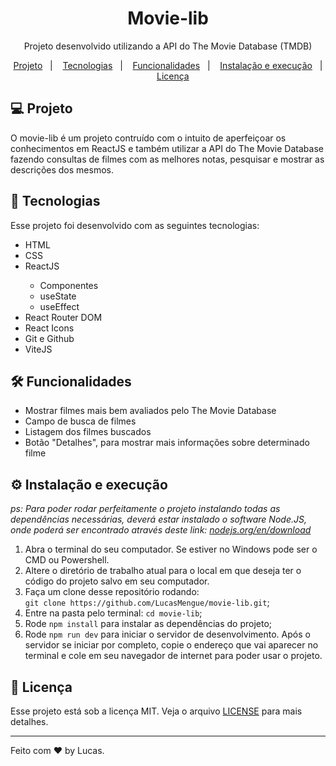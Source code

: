 <h1 align="center">Movie-lib</h1>
<p align="center">Projeto desenvolvido utilizando a API do The Movie Database (TMDB)</p>

<p align="center">
  <a href="#-projeto">Projeto</a>&nbsp;&nbsp;&nbsp;|&nbsp;&nbsp;&nbsp;
  <a href="#-tecnologias">Tecnologias</a>&nbsp;&nbsp;&nbsp;|&nbsp;&nbsp;&nbsp;
  <a href="#hammer_and_wrench-funcionalidades">Funcionalidades</a>&nbsp;&nbsp;&nbsp;|&nbsp;&nbsp;&nbsp;
  <a href="#gear-instalação-e-execução">Instalação e execução</a>&nbsp;&nbsp;&nbsp;|&nbsp;&nbsp;&nbsp;
  <a href="#memo-licença">Licença</a>
</p>

## 💻 Projeto

O movie-lib é um projeto contruído com o intuito de aperfeiçoar os conhecimentos em ReactJS e também utilizar a API do The Movie Database fazendo consultas de filmes com as melhores notas, pesquisar e mostrar as descrições dos mesmos.

## 🧰 Tecnologias

Esse projeto foi desenvolvido com as seguintes tecnologias:

<ul>
  <li>HTML</li>
  <li>CSS</li>
  <li>ReactJS</li>
      <ul>
          <li>Componentes</li>
          <li>useState</li>
          <li>useEffect</li>
      </ul>
  <li>React Router DOM</li>
  <li>React Icons</li>
  <li>Git e Github</li>
  <li>ViteJS</li>
</ul>

## :hammer_and_wrench: Funcionalidades

<ul>
  <li>Mostrar filmes mais bem avaliados pelo The Movie Database</li>
  <li>Campo de busca de filmes</li>
  <li>Listagem dos filmes buscados</li>
  <li>Botão "Detalhes", para mostrar mais informações sobre determinado filme</li>
</ul>

## :gear: Instalação e execução

_ps: Para poder rodar perfeitamente o projeto instalando todas as dependências necessárias, deverá estar instalado o software Node.JS, onde poderá ser encontrado através deste link: <a href="https://nodejs.org/en/download/">nodejs.org/en/download</a>_

1. Abra o terminal do seu computador. Se estiver no Windows pode ser o CMD ou Powershell.
2. Altere o diretório de trabalho atual para o local em que deseja ter o código do projeto salvo em seu computador.
3. Faça um clone desse repositório rodando: <br> `git clone https://github.com/LucasMengue/movie-lib.git`;
4. Entre na pasta pelo terminal: `cd movie-lib`;
5. Rode `npm install` para instalar as dependências do projeto;
6. Rode `npm run dev` para iniciar o servidor de desenvolvimento. Após o servidor se iniciar por completo, copie o endereço que vai aparecer no terminal e cole em seu navegador de internet para poder usar o projeto.

## :memo: Licença

Esse projeto está sob a licença MIT. Veja o arquivo [LICENSE](LICENSE.md) para mais detalhes.

---

Feito com ♥ by Lucas.
